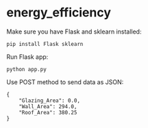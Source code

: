 # energy_efficiency

Make sure you have Flask and sklearn installed:

```
pip install Flask sklearn
```

Run Flask app:

```
python app.py
```

Use POST method to send data as JSON:

```
{
	"Glazing_Area": 0.0,
	"Wall_Area": 294.0,
	"Roof_Area": 380.25
}
```
